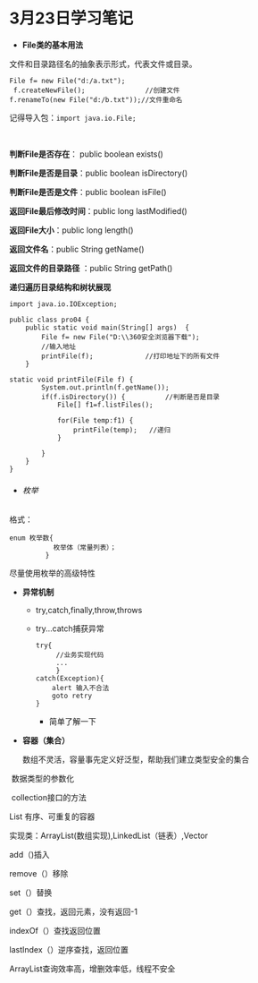 # 3月23日学习笔记

- **File类的基本用法**

文件和目录路径名的抽象表示形式，代表文件或目录。

```
File f= new File("d:/a.txt"); 
 f.createNewFile();               //创建文件
f.renameTo(new File("d:/b.txt"));//文件重命名

```

记得导入包：`import java.io.File;`

​	

**判断File是否存在**：	public boolean   exists()

**判断File是否是目录**：public boolean   isDirectory()

**判断File是否是文件**：public boolean   isFile()

**返回File最后修改时间**：public long   lastModified()

**返回File大小**：public long   length()

**返回文件名**：public String   getName()

**返回文件的目录路径** ：public String   getPath()



**递归遍历目录结构和树状展现**

```import java.io.File;
import java.io.IOException;

public class pro04 {
	public static void main(String[] args)  {
		File f= new File("D:\\360安全浏览器下载");
		//输入地址
		printFile(f);	          //打印地址下的所有文件
	}
	
static void printFile(File f) {
		System.out.println(f.getName());
		if(f.isDirectory()) {          //判断是否是目录
			File[] f1=f.listFiles();
			
			for(File temp:f1) {
				printFile(temp);   //递归
			}
			
		}
	}
}
```



- ###### 枚举


格式：

```
enum 枚举数{
​			枚举体（常量列表）；
​         }
```

尽量使用枚举的高级特性



- **异常机制**

  - try,catch,finally,throw,throws

  - try...catch捕获异常

    ```
    try{
         //业务实现代码
         ...
         }
    catch(Exception){
    	alert 输入不合法
    	goto retry
    }
    ```

    - 简单了解一下

- **容器（集合）**

  

  数组不灵活，容量事先定义好泛型，帮助我们建立类型安全的集合

​       数据类型的参数化

​       collection接口的方法



List 有序、可重复的容器

实现类：ArrayList(数组实现),LinkedList（链表）,Vector

add（)插入

remove（）移除

set（）替换

get（）查找，返回元素，没有返回-1

indexOf（）查找返回位置

lastIndex（）逆序查找，返回位置



ArrayList查询效率高，增删效率低，线程不安全

 





































